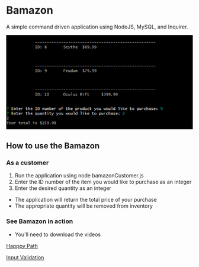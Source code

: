 # Bamazon
A simple command driven application using NodeJS, MySQL, and Inquirer.

![Image of Bamazon](https://github.com/iplayoncardboard/bamazon/blob/master/resources/capture1.PNG)

## How to use the Bamazon
### As a customer
1. Run the application using node bamazonCustomer.js
2. Enter the ID number of the item you would like to purchase as an integer
3. Enter the desired quantity as an integer
* The application will return the total price of your purchase
* The appropriate quantity will be removed from inventory 


### See Bamazon in action
* You'll need to download the videos

[Happpy Path](https://github.com/iplayoncardboard/bamazon/blob/master/resources/bamazonHappyPath.mp4)

[Input Validation](https://github.com/iplayoncardboard/bamazon/blob/master/resources/inputValidation.mp4)
